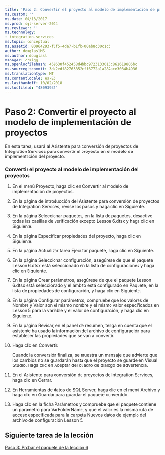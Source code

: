 ```yaml
---
title: 'Paso 2: Convertir el proyecto al modelo de implementación de proyectos | Microsoft Docs'
ms.custom: ''
ms.date: 06/13/2017
ms.prod: sql-server-2014
ms.reviewer: ''
ms.technology:
- integration-services
ms.topic: conceptual
ms.assetid: 80964293-f1f5-4da7-b1fb-00ab8c30c1c5
author: douglaslMS
ms.author: douglasl
manager: craigg
ms.openlocfilehash: 459630f452458d4bbc9723133013c861619806bc
ms.sourcegitcommit: 3da2edf82763852cff6772a1a282ace3034b4936
ms.translationtype: MT
ms.contentlocale: es-ES
ms.lasthandoff: 10/02/2018
ms.locfileid: "48093935"
---
```

# <a name="step-2-converting-the-project-to-the-project-deployment-model"></a>Paso 2: Convertir el proyecto al modelo de implementación de proyectos
  En esta tarea, usará al Asistente para conversión de proyectos de Integration Services para convertir el proyecto en el modelo de implementación del proyecto.  
  
### <a name="converting-the-project-to-the-project-deployment-model"></a>Convertir el proyecto al modelo de implementación del proyectos  
  
1.  En el menú Proyecto, haga clic en Convertir al modelo de implementación de proyectos.  
  
2.  En la página de introducción del Asistente para conversión de proyectos de Integration Services, revise los pasos y haga clic en Siguiente.  
  
3.  En la página Seleccionar paquetes, en la lista de paquetes, desactive todas las casillas de verificación excepto Lesson 6.dtsx y haga clic en Siguiente.  
  
4.  En la página Especificar propiedades del proyecto, haga clic en Siguiente.  
  
5.  En la página Actualizar tarea Ejecutar paquete, haga clic en Siguiente.  
  
6.  En la página Seleccionar configuración, asegúrese de que el paquete Lesson 6.dtsx está seleccionado en la lista de configuraciones y haga clic en Siguiente.  
  
7.  En la página Crear parámetros, asegúrese de que el paquete Lesson 6.dtsx está seleccionado y el ámbito está configurado en Paquete, en la lista de propiedades de configuración, y haga clic en Siguiente.  
  
8.  En la página Configurar parámetros, compruebe que los valores de Nombre y Valor son el mismo nombre y el mismo valor especificados en Lesson 5 para la variable y el valor de configuración, y haga clic en Siguiente.  
  
9. En la página Revisar, en el panel de resumen, tenga en cuenta que el asistente ha usado la información del archivo de configuración para establecer las propiedades que se van a convertir.  
  
10. Haga clic en Convertir.  
  
     Cuando la conversión finaliza, se muestra un mensaje que advierte que los cambios no se guardarán hasta que el proyecto se guarde en Visual Studio. Haga clic en Aceptar del cuadro de diálogo de advertencia.  
  
11. En el Asistente para conversión de proyectos de Integration Services, haga clic en Cerrar.  
  
12. En Herramientas de datos de SQL Server, haga clic en el menú Archivo y haga clic en Guardar para guardar el paquete convertido.  
  
13. Haga clic en la ficha Parámetros y compruebe que el paquete contiene un parámetro para VarFolderName, y que el valor es la misma ruta de acceso especificada para la carpeta Nuevos datos de ejemplo del archivo de configuración Lesson 5.  
  
## <a name="next-task-in-lesson"></a>Siguiente tarea de la lección  
 [Paso 3: Probar el paquete de la lección 6](lesson-6-3-testing-the-lesson-6-package.md)  
  
  
